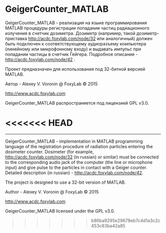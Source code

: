 # GeigerCounter_MATLAB
GeigerCounter_MATLAB - реализация на языке программирования MATLAB процедуры регистрации попадания частиц 
радиационного излучения в счетчик дозиметра.
Дозиметр (например, такой дозиметр-приставка http://acdc.foxylab.com/node/32 или аналогичный) должен быть подключен к соответствующему аудиоразъему компьютера (линейному или микрофонному входу) и выдавать импульс при попадании частицы в счетчик Гейгера. Подробное описание - http://acdc.foxylab.com/node/42 .

Проект предназначен для использования под 32-битной версией MATLAB.

Автор - Alexey V. Voronin @ FoxyLab © 2015

http://www.acdc.foxylab.com

GeigerCounter_MATLAB распространяется под лицензией GPL v3.0.

<<<<<<< HEAD
=======
----------------------------------------------------------------------------------------------------------------------

GeigerCounter_MATLAB - implementation in MATLAB programming language of the registration procedure of radiation particles entering the dosimeter counter. Dosimeter (for example, http://acdc.foxylab.com/node/32 (in russian) or similar) must be connected to the corresponding audio jack of the computer (the line or microphone input) and give pulse to the particles in contact with a Geiger counter. Detailed description (in russian) - http://acdc.foxylab.com/node/42.

The project is designed to use a 32-bit version of MATLAB.

Author - Alexey V. Voronin @ FoxyLab © 2015

http://www.acdc.foxylab.com

GeigerCounter_MATLAB licensed under the GPL v3.0.

>>>>>>> b86ba9295e29678eb7c4d1a3c2c453c83ba42a85
